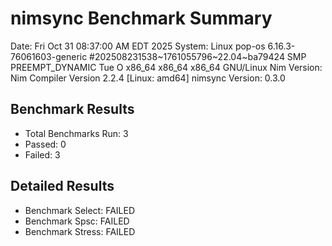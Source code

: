 # nimsync Benchmark Summary
Date: Fri Oct 31 08:37:00 AM EDT 2025
System: Linux pop-os 6.16.3-76061603-generic #202508231538~1761055796~22.04~ba79424 SMP PREEMPT_DYNAMIC Tue O x86_64 x86_64 x86_64 GNU/Linux
Nim Version: Nim Compiler Version 2.2.4 [Linux: amd64]
nimsync Version: 0.3.0

## Benchmark Results
- Total Benchmarks Run: 3
- Passed: 0
- Failed: 3

## Detailed Results
- Benchmark Select: FAILED
- Benchmark Spsc: FAILED
- Benchmark Stress: FAILED

